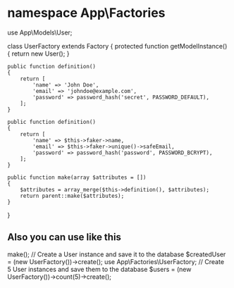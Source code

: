 
# namespace App\Factories

use App\Models\User;

class UserFactory extends Factory
{
    protected function getModelInstance()
    {
        return new User();
    }

    public function definition()
    {
        return [
            'name' => 'John Doe',
            'email' => 'johndoe@example.com',
            'password' => password_hash('secret', PASSWORD_DEFAULT),
        ];
    }

    public function definition()
    {
        return [
            'name' => $this->faker->name,
            'email' => $this->faker->unique()->safeEmail,
            'password' => password_hash('password', PASSWORD_BCRYPT),
        ];
    }

    public function make(array $attributes = [])
    {
        $attributes = array_merge($this->definition(), $attributes);
        return parent::make($attributes);
    }
}

## Also you can use like this

<?php

use App\Factories\UserFactory;

// Create a User instance without saving to the database
$user = (new UserFactory())->make();

// Create a User instance and save it to the database
$createdUser = (new UserFactory())->create();

use App\Factories\UserFactory;

// Create 5 User instances and save them to the database
$users = (new UserFactory())->count(5)->create();
